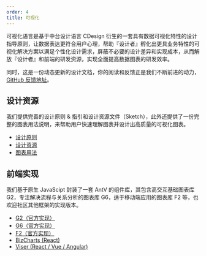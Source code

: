 ```yaml
---
order: 4
title: 可视化
---
```


可视化语言是基于中台设计语言 CDesign 衍生的一套具有数据可视化特性的设计指导原则，让数据表达更符合用户心理，帮助『设计者』孵化出更具业务特性的可视化解决方案以满足个性化设计需求，屏蔽不必要的设计差异和实现成本，从而解放『设计者』和前端的研发资源，实现全面提高数据图表的研发效率。

同时，这是一份动态更新的设计文档，你的阅读和反馈正是我们不断前进的动力，[GitHub 反馈地址](https://github.com/antvis/site/issues)。

## 设计资源

我们提供完善的设计原则 & 指引和设计资源文件（Sketch），此外还提供了一份完整的图表用法说明，来帮助用户快速理解图表并设计出高质量的可视化图表。

- [设计原则](https://antv.alipay.com/zh-cn/vis/design/color.html)
- [设计资源](https://antv.alipay.com/zh-cn/vis/resource/index.html)
- [图表用法](https://antv.alipay.com/zh-cn/vis/chart/index.html)

## 前端实现

我们基于原生 JavaScipt 封装了一套 AntV 的组件库，其包含高交互基础图表库 G2，专注解决流程与关系分析的图表库 G6，适于移动端应用的图表库 F2 等，也欢迎社区其他框架的实现版本。

- [G2（官方实现）](https://antv.alipay.com/zh-cn/g2/3.x/index.html)
- [G6（官方实现）](https://antv.alipay.com/zh-cn/g6/1.x/index.html)
- [F2（官方实现）](https://antv.alipay.com/zh-cn/f2/3.x/index.html)
- [BizCharts (React)](https://alibaba.github.io/BizCharts/)
- [Viser (React / Vue / Angular)](https://viserjs.github.io/)
